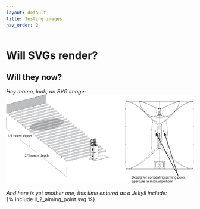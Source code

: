 ```yaml
---
layout: default
title: Testing images
nav_order: 2
---
```


# Will SVGs render?

## Will they now?  
  
*Hey mama, look, an SVG image:*  
![SVG in question](/assets/images/il_2_aiming_point.svg)

*And here is yet another one, this time entered as a Jekyll include:*  
{% include il_2_aiming_point.svg %}